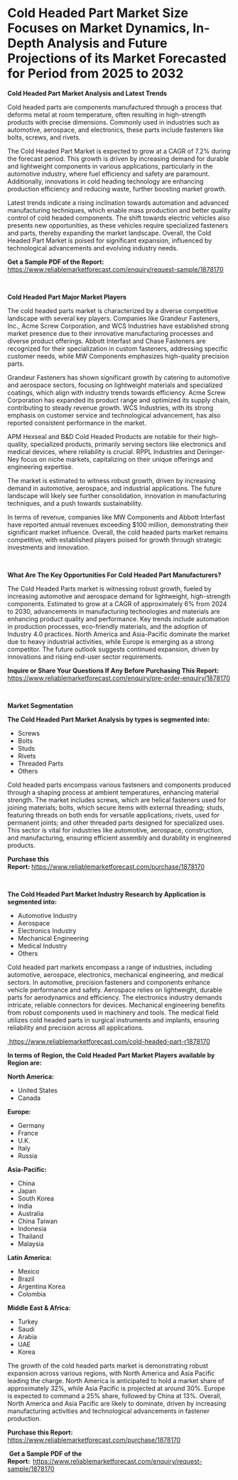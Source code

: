 <p><h1>Cold Headed Part Market Size Focuses on Market Dynamics, In-Depth Analysis and Future Projections of its Market Forecasted for Period from 2025 to 2032</h1></p><p><strong>Cold Headed Part Market Analysis and Latest Trends</strong></p>
<p><p>Cold headed parts are components manufactured through a process that deforms metal at room temperature, often resulting in high-strength products with precise dimensions. Commonly used in industries such as automotive, aerospace, and electronics, these parts include fasteners like bolts, screws, and rivets.</p><p>The Cold Headed Part Market is expected to grow at a CAGR of 7.2% during the forecast period. This growth is driven by increasing demand for durable and lightweight components in various applications, particularly in the automotive industry, where fuel efficiency and safety are paramount. Additionally, innovations in cold heading technology are enhancing production efficiency and reducing waste, further boosting market growth.</p><p>Latest trends indicate a rising inclination towards automation and advanced manufacturing techniques, which enable mass production and better quality control of cold headed components. The shift towards electric vehicles also presents new opportunities, as these vehicles require specialized fasteners and parts, thereby expanding the market landscape. Overall, the Cold Headed Part Market is poised for significant expansion, influenced by technological advancements and evolving industry needs.</p></p>
<p><strong>Get a Sample PDF of the Report:&nbsp;</strong> <a href="https://www.reliablemarketforecast.com/enquiry/request-sample/1878170?utm_campaign=2516&utm_medium=2&utm_source=Github&utm_content=ia&utm_term=12042025&utm_id=cold-headed-part">https://www.reliablemarketforecast.com/enquiry/request-sample/1878170</a></p>
<p>&nbsp;</p>
<p><strong>Cold Headed Part Major Market Players</strong></p>
<p><p>The cold headed parts market is characterized by a diverse competitive landscape with several key players. Companies like Grandeur Fasteners, Inc., Acme Screw Corporation, and WCS Industries have established strong market presence due to their innovative manufacturing processes and diverse product offerings. Abbott Interfast and Chase Fasteners are recognized for their specialization in custom fasteners, addressing specific customer needs, while MW Components emphasizes high-quality precision parts.</p><p>Grandeur Fasteners has shown significant growth by catering to automotive and aerospace sectors, focusing on lightweight materials and specialized coatings, which align with industry trends towards efficiency. Acme Screw Corporation has expanded its product range and optimized its supply chain, contributing to steady revenue growth. WCS Industries, with its strong emphasis on customer service and technological advancement, has also reported consistent performance in the market.</p><p>APM Hexseal and B&D Cold Headed Products are notable for their high-quality, specialized products, primarily serving sectors like electronics and medical devices, where reliability is crucial. RPPL Industries and Deringer-Ney focus on niche markets, capitalizing on their unique offerings and engineering expertise.</p><p>The market is estimated to witness robust growth, driven by increasing demand in automotive, aerospace, and industrial applications. The future landscape will likely see further consolidation, innovation in manufacturing techniques, and a push towards sustainability.</p><p>In terms of revenue, companies like MW Components and Abbott Interfast have reported annual revenues exceeding $100 million, demonstrating their significant market influence. Overall, the cold headed parts market remains competitive, with established players poised for growth through strategic investments and innovation.</p></p>
<p>&nbsp;</p>
<p><strong>What Are The Key Opportunities For Cold Headed Part Manufacturers?</strong></p>
<p><p>The Cold Headed Parts market is witnessing robust growth, fueled by increasing automotive and aerospace demand for lightweight, high-strength components. Estimated to grow at a CAGR of approximately 6% from 2024 to 2030, advancements in manufacturing technologies and materials are enhancing product quality and performance. Key trends include automation in production processes, eco-friendly materials, and the adoption of Industry 4.0 practices. North America and Asia-Pacific dominate the market due to heavy industrial activities, while Europe is emerging as a strong competitor. The future outlook suggests continued expansion, driven by innovations and rising end-user sector requirements.</p></p>
<p><strong>Inquire or Share Your Questions If Any Before Purchasing This Report:</strong> <a href="https://www.reliablemarketforecast.com/enquiry/pre-order-enquiry/1878170?utm_campaign=2516&utm_medium=2&utm_source=Github&utm_content=ia&utm_term=12042025&utm_id=cold-headed-part">https://www.reliablemarketforecast.com/enquiry/pre-order-enquiry/1878170</a></p>
<p>&nbsp;</p>
<p><strong>Market Segmentation</strong></p>
<p><strong>The Cold Headed Part Market Analysis by types is segmented into:</strong></p>
<p><ul><li>Screws</li><li>Bolts</li><li>Studs</li><li>Rivets</li><li>Threaded Parts</li><li>Others</li></ul></p>
<p><p>Cold headed parts encompass various fasteners and components produced through a shaping process at ambient temperatures, enhancing material strength. The market includes screws, which are helical fasteners used for joining materials; bolts, which secure items with external threading; studs, featuring threads on both ends for versatile applications; rivets, used for permanent joints; and other threaded parts designed for specialized uses. This sector is vital for industries like automotive, aerospace, construction, and manufacturing, ensuring efficient assembly and durability in engineered products.</p></p>
<p><strong>Purchase this Report:&nbsp;</strong><a href="https://www.reliablemarketforecast.com/purchase/1878170?utm_campaign=2516&utm_medium=2&utm_source=Github&utm_content=ia&utm_term=12042025&utm_id=cold-headed-part">https://www.reliablemarketforecast.com/purchase/1878170</a></p>
<p>&nbsp;</p>
<p><strong>The Cold Headed Part Market Industry Research by Application is segmented into:</strong></p>
<p><ul><li>Automotive Industry</li><li>Aerospace</li><li>Electronics Industry</li><li>Mechanical Engineering</li><li>Medical Industry</li><li>Others</li></ul></p>
<p><p>Cold headed part markets encompass a range of industries, including automotive, aerospace, electronics, mechanical engineering, and medical sectors. In automotive, precision fasteners and components enhance vehicle performance and safety. Aerospace relies on lightweight, durable parts for aerodynamics and efficiency. The electronics industry demands intricate, reliable connectors for devices. Mechanical engineering benefits from robust components used in machinery and tools. The medical field utilizes cold headed parts in surgical instruments and implants, ensuring reliability and precision across all applications.</p></p>
<p><a href="https://www.reliablemarketforecast.com/cold-headed-part-r1878170?utm_campaign=2516&utm_medium=2&utm_source=Github&utm_content=ia&utm_term=12042025&utm_id=cold-headed-part">&nbsp;https://www.reliablemarketforecast.com/cold-headed-part-r1878170</a></p>
<p><strong>In terms of Region, the Cold Headed Part Market Players available by Region are:</strong></p>
<p>
    <p> <strong> North America: </strong>
        <ul>
            <li>United States</li>
            <li>Canada</li>
        </ul>
        </p> 
    <p> <strong> Europe: </strong>
        <ul>
            <li>Germany</li>
            <li>France</li>
            <li>U.K.</li>
            <li>Italy</li>
            <li>Russia</li>
        </ul>
        </p> 
    <p> <strong> Asia-Pacific: </strong>
        <ul>
            <li>China</li>
            <li>Japan</li>
            <li>South Korea</li>
            <li>India</li>
            <li>Australia</li>
            <li>China Taiwan</li>
            <li>Indonesia</li>
            <li>Thailand</li>
            <li>Malaysia</li>
        </ul>
        </p> 
    <p> <strong> Latin America: </strong>
        <ul>
            <li>Mexico</li>
            <li>Brazil</li>
            <li>Argentina Korea</li>
            <li>Colombia</li>
        </ul>
        </p> 
    <p> <strong> Middle East & Africa: </strong>
        <ul>
            <li>Turkey</li>
            <li>Saudi</li>
            <li>Arabia</li>
            <li>UAE</li>
            <li>Korea</li>
        </ul>
    </p>
    </p>
<p><p>The growth of the cold headed parts market is demonstrating robust expansion across various regions, with North America and Asia Pacific leading the charge. North America is anticipated to hold a market share of approximately 32%, while Asia Pacific is projected at around 30%. Europe is expected to command a 25% share, followed by China at 13%. Overall, North America and Asia Pacific are likely to dominate, driven by increasing manufacturing activities and technological advancements in fastener production.</p></p>
<p><strong>Purchase this Report: </strong><a href="https://www.reliablemarketforecast.com/purchase/1878170?utm_campaign=2516&utm_medium=2&utm_source=Github&utm_content=ia&utm_term=12042025&utm_id=cold-headed-part">https://www.reliablemarketforecast.com/purchase/1878170</a></p>
<p>&nbsp;<strong>Get a Sample PDF of the Report:&nbsp;&nbsp;</strong><a href="https://www.reliablemarketforecast.com/enquiry/request-sample/1878170?utm_campaign=2516&utm_medium=2&utm_source=Github&utm_content=ia&utm_term=12042025&utm_id=cold-headed-part">https://www.reliablemarketforecast.com/enquiry/request-sample/1878170</a></p>
<p><strong></strong></p>
<p><p></p><p></p><p></p></p>